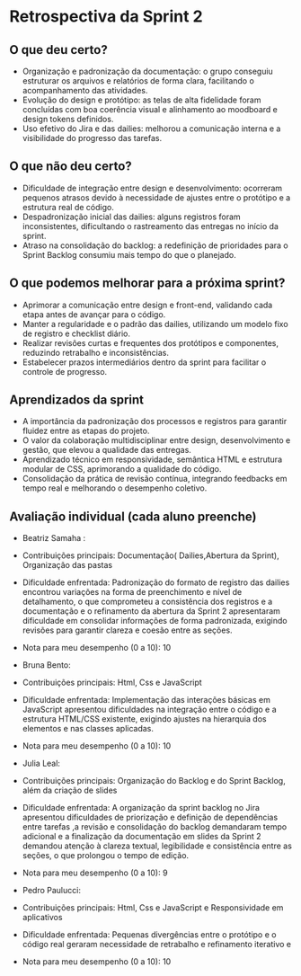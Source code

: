 # Retrospectiva da Sprint 2

## O que deu certo?
- Organização e padronização da documentação: o grupo conseguiu estruturar os arquivos e relatórios de forma clara, facilitando o acompanhamento das atividades.
- Evolução do design e protótipo: as telas de alta fidelidade foram concluídas com boa coerência visual e alinhamento ao moodboard e design tokens definidos.
- Uso efetivo do Jira e das dailies: melhorou a comunicação interna e a visibilidade do progresso das tarefas.

## O que não deu certo?
- Dificuldade de integração entre design e desenvolvimento: ocorreram pequenos atrasos devido à necessidade de ajustes entre o protótipo e a estrutura real de código.
- Despadronização inicial das dailies: alguns registros foram inconsistentes, dificultando o rastreamento das entregas no início da sprint.
- Atraso na consolidação do backlog: a redefinição de prioridades para o Sprint Backlog consumiu mais tempo do que o planejado.
  
## O que podemos melhorar para a próxima sprint?
- Aprimorar a comunicação entre design e front-end, validando cada etapa antes de avançar para o código.
- Manter a regularidade e o padrão das dailies, utilizando um modelo fixo de registro e checklist diário.
- Realizar revisões curtas e frequentes dos protótipos e componentes, reduzindo retrabalho e inconsistências.
- Estabelecer prazos intermediários dentro da sprint para facilitar o controle de progresso.

## Aprendizados da sprint
- A importância da padronização dos processos e registros para garantir fluidez entre as etapas do projeto.
- O valor da colaboração multidisciplinar entre design, desenvolvimento e gestão, que elevou a qualidade das entregas.
- Aprendizado técnico em responsividade, semântica HTML e estrutura modular de CSS, aprimorando a qualidade do código.
- Consolidação da prática de revisão contínua, integrando feedbacks em tempo real e melhorando o desempenho coletivo.

## Avaliação individual (cada aluno preenche)

- Beatriz Samaha :
- Contribuições principais: Documentação( Dailies,Abertura da Sprint), Organização das pastas
- Dificuldade enfrentada: Padronização do formato de registro das dailies encontrou variações na forma de preenchimento e nível de detalhamento, o que comprometeu a consistência dos registros e a documentação e o refinamento da abertura da Sprint 2 apresentaram dificuldade em consolidar informações de forma padronizada, exigindo revisões para garantir clareza e coesão entre as seções.
- Nota para meu desempenho (0 a 10): 10

- Bruna Bento:
- Contribuições principais: Html, Css e JavaScript
- Dificuldade enfrentada: Implementação das interações básicas em JavaScript apresentou dificuldades na integração entre o código e a estrutura HTML/CSS existente, exigindo ajustes na hierarquia dos elementos e nas classes aplicadas.
- Nota para meu desempenho (0 a 10): 10



- Julia Leal:
- Contribuições principais: Organização do Backlog e do Sprint Backlog, além da criação de slides
- Dificuldade enfrentada: A organização da sprint backlog no Jira apresentou dificuldades de priorização e definição de dependências entre tarefas ,a revisão e consolidação do backlog demandaram tempo adicional e a finalização da documentação em slides da Sprint 2 demandou atenção à clareza textual, legibilidade e consistência entre as seções, o que prolongou o tempo de edição.
- Nota para meu desempenho (0 a 10): 9 



- Pedro Paulucci:
- Contribuições principais: Html, Css e JavaScript e Responsividade em aplicativos
- Dificuldade enfrentada: Pequenas divergências entre o protótipo e o código real geraram necessidade de retrabalho e refinamento iterativo e
- Nota para meu desempenho (0 a 10): 10